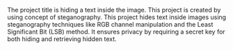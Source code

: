 The project title is hiding a text inside the image. This project is created by using concept of steganography. This project hides text inside images using steganography techniques like RGB channel manipulation and the Least Significant Bit (LSB) method. It ensures privacy by requiring a secret key for both hiding and retrieving hidden text.
